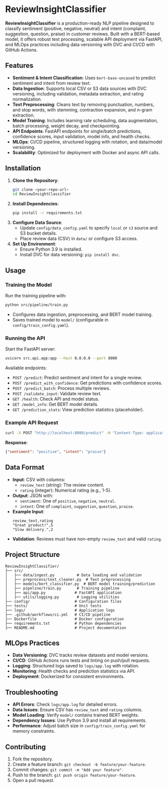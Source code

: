 # ReviewInsightClassifier

**ReviewInsightClassifier** is a production-ready NLP pipeline designed to classify sentiment (positive, negative, neutral) and intent (complaint, suggestion, question, praise) in customer reviews. Built with a BERT-based model, it offers robust text processing, scalable API deployment via FastAPI, and MLOps practices including data versioning with DVC and CI/CD with GitHub Actions.

## Features
- **Sentiment & Intent Classification**: Uses `bert-base-uncased` to predict sentiment and intent from review text.
- **Data Ingestion**: Supports local CSV or S3 data sources with DVC versioning, including validation, metadata extraction, and rating normalization.
- **Text Preprocessing**: Cleans text by removing punctuation, numbers, and stop words, with stemming, contraction expansion, and n-gram extraction.
- **Model Training**: Includes learning rate scheduling, data augmentation, batch processing, weight decay, and checkpointing.
- **API Endpoints**: FastAPI endpoints for single/batch predictions, confidence scores, input validation, model info, and health checks.
- **MLOps**: CI/CD pipeline, structured logging with rotation, and data/model versioning.
- **Scalability**: Optimized for deployment with Docker and async API calls.

## Installation
1. **Clone the Repository**:
   ```bash
   git clone <your-repo-url>
   cd ReviewInsightClassifier
   ```
2. **Install Dependencies**:
   ```bash
   pip install -r requirements.txt
   ```
3. **Configure Data Source**:
   - Update `config/data_config.yaml` to specify `local` or `s3` source and S3 bucket details.
   - Place review data (CSV) in `data/` or configure S3 access.
4. **Set Up Environment**:
   - Ensure Python 3.9 is installed.
   - Install DVC for data versioning: `pip install dvc`.

## Usage
### Training the Model
Run the training pipeline with:
```bash
python src/pipeline/train.py
```
- Configures data ingestion, preprocessing, and BERT model training.
- Saves trained model to `model/` (configurable in `config/train_config.yaml`).

### Running the API
Start the FastAPI server:
```bash
uvicorn src.api.app:app --host 0.0.0.0 --port 8000
```
Available endpoints:
- `POST /predict`: Predict sentiment and intent for a single review.
- `POST /predict_with_confidence`: Get predictions with confidence scores.
- `POST /predict_batch`: Process multiple reviews.
- `POST /validate_input`: Validate review text.
- `GET /health`: Check API and model status.
- `GET /model_info`: Get BERT model details.
- `GET /prediction_stats`: View prediction statistics (placeholder).

### Example API Request
```bash
curl -X POST "http://localhost:8000/predict" -H "Content-Type: application/json" -d '{"review_text": "Great product, fast delivery!"}'
```
**Response**:
```json
{"sentiment": "positive", "intent": "praise"}
```

## Data Format
- **Input**: CSV with columns:
  - `review_text` (string): The review content.
  - `rating` (integer): Numerical rating (e.g., 1-5).
- **Output**: JSON with:
  - `sentiment`: One of `positive`, `negative`, `neutral`.
  - `intent`: One of `complaint`, `suggestion`, `question`, `praise`.
- **Example Input**:
  ```csv
  review_text,rating
  "Great product!",5
  "Slow delivery.",2
  ```
- **Validation**: Reviews must have non-empty `review_text` and valid `rating`.

## Project Structure
```
ReviewInsightClassifier/
├── src/
│   ├── data/ingest.py          # Data loading and validation
│   ├── preprocess/text_cleaner.py  # Text preprocessing
│   ├── models/bert_classifier.py  # BERT model training/prediction
│   ├── pipeline/train.py       # Training pipeline
│   ├── api/app.py             # FastAPI application
│   ├── utils/logging.py        # Logging utilities
├── config/                    # Configuration files
├── tests/                     # Unit tests
├── logs/                      # Application logs
├── .github/workflows/ci.yml   # CI/CD pipeline
├── Dockerfile                 # Docker configuration
├── requirements.txt           # Python dependencies
├── README.md                  # Project documentation
```

## MLOps Practices
- **Data Versioning**: DVC tracks review datasets and model versions.
- **CI/CD**: GitHub Actions runs tests and linting on push/pull requests.
- **Logging**: Structured logs saved to `logs/app.log` with rotation.
- **Monitoring**: Health checks and prediction statistics via API.
- **Deployment**: Dockerized for consistent environments.

## Troubleshooting
- **API Errors**: Check `logs/app.log` for detailed errors.
- **Data Issues**: Ensure CSV has `review_text` and `rating` columns.
- **Model Loading**: Verify `model/` contains trained BERT weights.
- **Dependency Issues**: Use Python 3.9 and install all requirements.
- **Performance**: Adjust batch size in `config/train_config.yaml` for memory constraints.

## Contributing
1. Fork the repository.
2. Create a feature branch: `git checkout -b feature/your-feature`.
3. Commit changes: `git commit -m "Add your feature"`.
4. Push to the branch: `git push origin feature/your-feature`.
5. Open a pull request.
